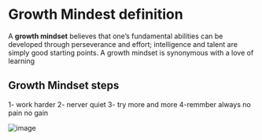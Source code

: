 # Growth Mindest definition
A **growth mindset** believes that one’s fundamental abilities can be developed through perseverance and effort; intelligence and talent are simply good starting points. A growth mindset is synonymous with a love of learning

## Growth Mindset steps
1- work harder
2- nerver quiet
3- try more and more
4-remmber always no pain no gain

![image](https://cbmtraining.co.za/wp-content/uploads/2019/06/growth-vs-fixed-mindset.png)


```


